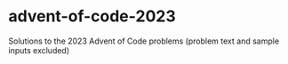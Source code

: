 # advent-of-code-2023
Solutions to the 2023 Advent of Code problems (problem text and sample inputs excluded)
